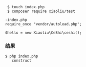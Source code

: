 ```
 $ touch index.php
 $ composer require xiaoliu/test
```

```
-index.php
require_once "vendor/autoload.php";

$hello = new Xiaoliu\CeShi\ceshi();

```
### 结果
```
$ php index.php
   construct
```

